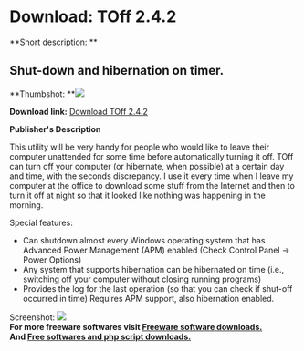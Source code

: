 # Download: TOff 2.4.2

**Short description: **

## Shut-down and hibernation on timer.

  
**Thumbshot: **![](http://www.freewarefiles.com/screenshot/toff_2_md.gif)   
  
**Download link:** [Download TOff 2.4.2](http://freesoftwares.boysofts.com/TOff_program_8823.html)  
  

**Publisher's Description**  
  

This utility will be very handy for people who would like to leave their
computer unattended for some time before automatically turning it off. TOff
can turn off your computer (or hibernate, when possible) at a certain day and
time, with the seconds discrepancy. I use it every time when I leave my
computer at the office to download some stuff from the Internet and then to
turn it off at night so that it looked like nothing was happening in the
morning.

Special features:

  * Can shutdown almost every Windows operating system that has Advanced Power Management (APM) enabled (Check Control Panel -> Power Options) 
  * Any system that supports hibernation can be hibernated on time (i.e., switching off your computer without closing running programs) 
  * Provides the log for the last operation (so that you can check if shut-off occurred in time) 
Requires APM support, also hibernation enabled.

  
  
Screenshot: ![](http://www.freewarefiles.com/screenshot/toff_2.gif)  
**For more freeware softwares visit [Freeware software downloads.](http://freesoftwares.boysofts.com/)**   
**And [Free softwares and php script downloads.](http://www.boysofts.com/)**


